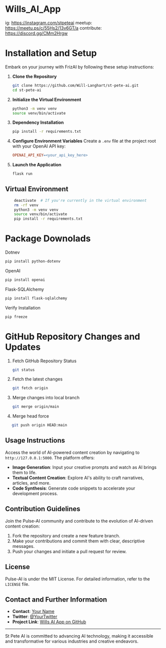 # Wills_AI_App
ig: https://instagram.com/stpeteai
meetup: https://meetu.ps/c/55Hs2/13v6GT/a
contribute: https://discord.gg/CMm2Hrgw

# Installation and Setup
Embark on your journey with FrizAI by following these setup instructions:


1. **Clone the Repository**
    ```bash
    git clone https://github.com/Will-Langhart/st-pete-ai.git
    cd st-pete-ai
    ```

2. **Initialize the Virtual Environment**
    ```bash
    python3 -m venv venv
    source venv/bin/activate
    ```

3. **Dependency Installation**
    ```bash
    pip install -r requirements.txt
    ```

4. **Configure Environment Variables**
    Create a `.env` file at the project root with your OpenAI API key:
    ```makefile
    OPENAI_API_KEY=<your_api_key_here>
    ```

5. **Launch the Application**
    ```bash
    flask run
    ```

## Virtual Environment
```bash
    deactivate  # If you're currently in the virtual environment
    rm -rf venv
    python3 -m venv venv
    source venv/bin/activate
    pip install -r requirements.txt
```
    
# Package Downolads
   Dotnev
   ```bash
   pip install python-dotenv
   ```

   OpenAI
   ```bash
   pip install openai
   ```

   Flask-SQLAlchemy
   ```bash
   pip install flask-sqlalchemy
   ```

   Verify Installation
   ```bash
   pip freeze
   ```
   
# GitHub Repository Changes and Updates

1. Fetch GitHub Repository Status
    ```bash
    git status
    ```
2. Fetch the latest changes
    ```bash
    git fetch origin
    ```
3. Merge changes into local branch
    ```bash
    git merge origin/main
    ```
4. Merge head force
```bash
   git push origin HEAD:main
```
    
## Usage Instructions
Access the world of AI-powered content creation by navigating to `http://127.0.0.1:5000`. The platform offers:

- **Image Generation**: Input your creative prompts and watch as AI brings them to life.
- **Textual Content Creation**: Explore AI's ability to craft narratives, articles, and more.
- **Code Synthesis**: Generate code snippets to accelerate your development process.

## Contribution Guidelines
Join the Pulse-AI community and contribute to the evolution of AI-driven content creation:

1. Fork the repository and create a new feature branch.
2. Make your contributions and commit them with clear, descriptive messages.
3. Push your changes and initiate a pull request for review.

## License
Pulse-AI is under the MIT License. For detailed information, refer to the `LICENSE` file.

## Contact and Further Information
- **Contact**: [Your Name](mailto:email@example.com)
- **Twitter**: [@YourTwitter](https://twitter.com/YourTwitter)
- **Project Link**: [Wills AI App on GitHub](https://github.com/Will-Langhart/Wills-AI-App)

---

St Pete AI is committed to advancing AI technology, making it accessible and transformative for various industries and creative endeavors.
